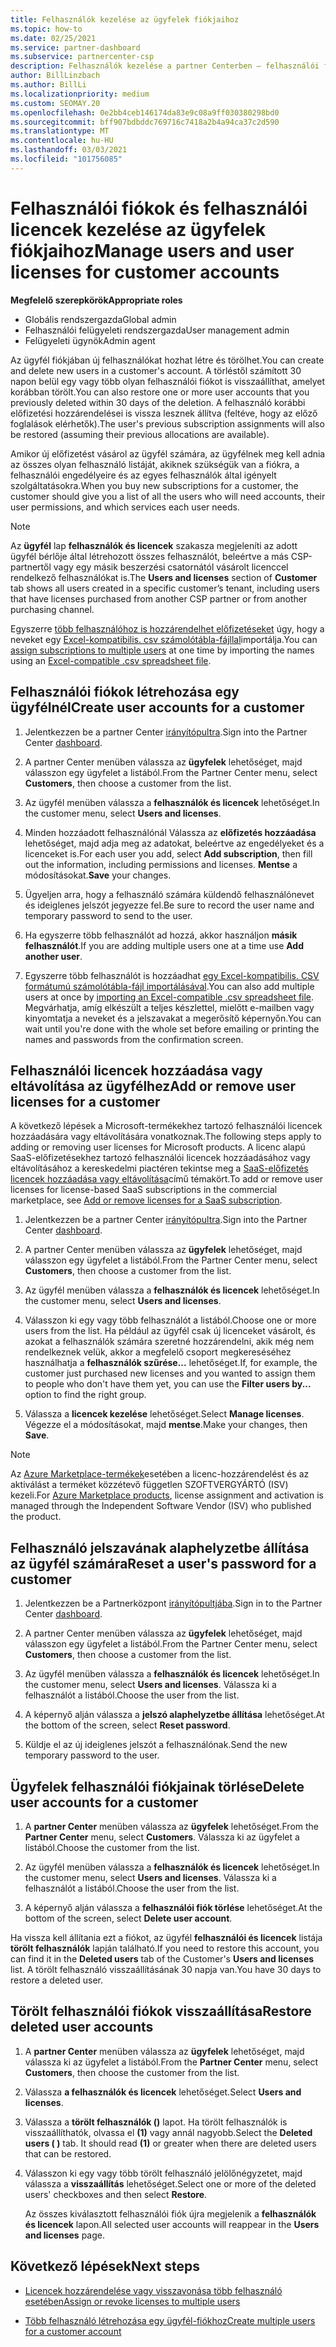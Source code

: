 ```yaml
---
title: Felhasználók kezelése az ügyfelek fiókjaihoz
ms.topic: how-to
ms.date: 02/25/2021
ms.service: partner-dashboard
ms.subservice: partnercenter-csp
description: Felhasználók kezelése a partner Centerben – felhasználói fiókok létrehozása, felhasználói licencek hozzáadása vagy eltávolítása, jelszavak alaphelyzetbe állítása, valamint a felhasználói fiókok törlése vagy visszaállítása.
author: BillLinzbach
ms.author: BillLi
ms.localizationpriority: medium
ms.custom: SEOMAY.20
ms.openlocfilehash: 0e2bb4ceb146174da83e9c08a9ff030380298bd0
ms.sourcegitcommit: bff907bdbddc769716c7418a2b4a94ca37c2d590
ms.translationtype: MT
ms.contentlocale: hu-HU
ms.lasthandoff: 03/03/2021
ms.locfileid: "101756085"
---
```

# <a name="manage-users-and-user-licenses-for-customer-accounts"></a><span data-ttu-id="dde22-103">Felhasználói fiókok és felhasználói licencek kezelése az ügyfelek fiókjaihoz</span><span class="sxs-lookup"><span data-stu-id="dde22-103">Manage users and user licenses for customer accounts</span></span> 

<span data-ttu-id="dde22-104">**Megfelelő szerepkörök**</span><span class="sxs-lookup"><span data-stu-id="dde22-104">**Appropriate roles**</span></span>

- <span data-ttu-id="dde22-105">Globális rendszergazda</span><span class="sxs-lookup"><span data-stu-id="dde22-105">Global admin</span></span>
- <span data-ttu-id="dde22-106">Felhasználói felügyeleti rendszergazda</span><span class="sxs-lookup"><span data-stu-id="dde22-106">User management admin</span></span>
- <span data-ttu-id="dde22-107">Felügyeleti ügynök</span><span class="sxs-lookup"><span data-stu-id="dde22-107">Admin agent</span></span>


<span data-ttu-id="dde22-108">Az ügyfél fiókjában új felhasználókat hozhat létre és törölhet.</span><span class="sxs-lookup"><span data-stu-id="dde22-108">You can create and delete new users in a customer's account.</span></span> <span data-ttu-id="dde22-109">A törléstől számított 30 napon belül egy vagy több olyan felhasználói fiókot is visszaállíthat, amelyet korábban törölt.</span><span class="sxs-lookup"><span data-stu-id="dde22-109">You can also restore one or more user accounts that you previously deleted within 30 days of the deletion.</span></span> <span data-ttu-id="dde22-110">A felhasználó korábbi előfizetési hozzárendelései is vissza lesznek állítva (feltéve, hogy az előző foglalások elérhetők).</span><span class="sxs-lookup"><span data-stu-id="dde22-110">The user's previous subscription assignments will also be restored (assuming their previous allocations are available).</span></span>

<span data-ttu-id="dde22-111">Amikor új előfizetést vásárol az ügyfél számára, az ügyfélnek meg kell adnia az összes olyan felhasználó listáját, akiknek szükségük van a fiókra, a felhasználói engedélyeire és az egyes felhasználók által igényelt szolgáltatásokra.</span><span class="sxs-lookup"><span data-stu-id="dde22-111">When you buy new subscriptions for a customer, the customer should give you a list of all the users who will need accounts, their user permissions, and which services each user needs.</span></span>  

>[!NOTE]
><span data-ttu-id="dde22-112">Az **ügyfél** lap **felhasználók és licencek** szakasza megjeleníti az adott ügyfél bérlője által létrehozott összes felhasználót, beleértve a más CSP-partnertől vagy egy másik beszerzési csatornától vásárolt licenccel rendelkező felhasználókat is.</span><span class="sxs-lookup"><span data-stu-id="dde22-112">The **Users and licenses** section of **Customer** tab shows all users created in a specific customer’s tenant, including users that have licenses purchased from another CSP partner or from another purchasing channel.</span></span>

<span data-ttu-id="dde22-113">Egyszerre [több felhasználóhoz is hozzárendelhet előfizetéseket](bulk-license-provisioning-for-multiple-users.md) úgy, hogy a neveket egy [Excel-kompatibilis. csv számolótábla-fájllal](adding-multiple-users-to-a-customer-account.md)importálja.</span><span class="sxs-lookup"><span data-stu-id="dde22-113">You can [assign subscriptions to multiple users](bulk-license-provisioning-for-multiple-users.md) at one time by importing the names using an [Excel-compatible .csv spreadsheet file](adding-multiple-users-to-a-customer-account.md).</span></span>

<a href="" id="createuseraccounts"></a>

## <a name="create-user-accounts-for-a-customer"></a><span data-ttu-id="dde22-114">Felhasználói fiókok létrehozása egy ügyfélnél</span><span class="sxs-lookup"><span data-stu-id="dde22-114">Create user accounts for a customer</span></span>

1. <span data-ttu-id="dde22-115">Jelentkezzen be a partner Center [irányítópultra](https://partner.microsoft.com/dashboard).</span><span class="sxs-lookup"><span data-stu-id="dde22-115">Sign into the Partner Center [dashboard](https://partner.microsoft.com/dashboard).</span></span>

2. <span data-ttu-id="dde22-116">A partner Center menüben válassza az **ügyfelek** lehetőséget, majd válasszon egy ügyfelet a listából.</span><span class="sxs-lookup"><span data-stu-id="dde22-116">From the Partner Center menu, select **Customers**, then choose a customer from the list.</span></span>

3. <span data-ttu-id="dde22-117">Az ügyfél menüben válassza a **felhasználók és licencek** lehetőséget.</span><span class="sxs-lookup"><span data-stu-id="dde22-117">In the customer menu, select **Users and licenses**.</span></span>

4. <span data-ttu-id="dde22-118">Minden hozzáadott felhasználónál Válassza az **előfizetés hozzáadása** lehetőséget, majd adja meg az adatokat, beleértve az engedélyeket és a licenceket is.</span><span class="sxs-lookup"><span data-stu-id="dde22-118">For each user you add, select **Add subscription**, then fill out the information, including permissions and licenses.</span></span> <span data-ttu-id="dde22-119">**Mentse** a módosításokat.</span><span class="sxs-lookup"><span data-stu-id="dde22-119">**Save** your changes.</span></span>

5. <span data-ttu-id="dde22-120">Ügyeljen arra, hogy a felhasználó számára küldendő felhasználónevet és ideiglenes jelszót jegyezze fel.</span><span class="sxs-lookup"><span data-stu-id="dde22-120">Be sure to record the user name and temporary password to send to the user.</span></span>

6. <span data-ttu-id="dde22-121">Ha egyszerre több felhasználót ad hozzá, akkor használjon **másik felhasználót**.</span><span class="sxs-lookup"><span data-stu-id="dde22-121">If you are adding multiple users one at a time use **Add another user**.</span></span>

7. <span data-ttu-id="dde22-122">Egyszerre több felhasználót is hozzáadhat [egy Excel-kompatibilis. CSV formátumú számolótábla-fájl importálásával](adding-multiple-users-to-a-customer-account.md).</span><span class="sxs-lookup"><span data-stu-id="dde22-122">You can also add multiple users at once by [importing an Excel-compatible .csv spreadsheet file](adding-multiple-users-to-a-customer-account.md).</span></span> <span data-ttu-id="dde22-123">Megvárhatja, amíg elkészült a teljes készlettel, mielőtt e-mailben vagy kinyomtatja a neveket és a jelszavakat a megerősítő képernyőn.</span><span class="sxs-lookup"><span data-stu-id="dde22-123">You can wait until you're done with the whole set before emailing or printing the names and passwords from the confirmation screen.</span></span>

<a href="" id="userlicensing"></a>

## <a name="add-or-remove-user-licenses-for-a-customer"></a><span data-ttu-id="dde22-124">Felhasználói licencek hozzáadása vagy eltávolítása az ügyfélhez</span><span class="sxs-lookup"><span data-stu-id="dde22-124">Add or remove user licenses for a customer</span></span>

<span data-ttu-id="dde22-125">A következő lépések a Microsoft-termékekhez tartozó felhasználói licencek hozzáadására vagy eltávolítására vonatkoznak.</span><span class="sxs-lookup"><span data-stu-id="dde22-125">The following steps apply to adding or removing user licenses for Microsoft products.</span></span> <span data-ttu-id="dde22-126">A licenc alapú SaaS-előfizetésekhez tartozó felhasználói licencek hozzáadásához vagy eltávolításához a kereskedelmi piactéren tekintse meg a [SaaS-előfizetés licencek hozzáadása vagy eltávolítása](csp-commercial-marketplace-manage.md#add-or-remove-licenses-for-a-saas-subscription)című témakört.</span><span class="sxs-lookup"><span data-stu-id="dde22-126">To add or remove user licenses for license-based SaaS subscriptions in the commercial marketplace, see [Add or remove licenses for a SaaS subscription](csp-commercial-marketplace-manage.md#add-or-remove-licenses-for-a-saas-subscription).</span></span>

1. <span data-ttu-id="dde22-127">Jelentkezzen be a partner Center [irányítópultra](https://partner.microsoft.com/dashboard).</span><span class="sxs-lookup"><span data-stu-id="dde22-127">Sign into the Partner Center [dashboard](https://partner.microsoft.com/dashboard).</span></span>

2. <span data-ttu-id="dde22-128">A partner Center menüben válassza az **ügyfelek** lehetőséget, majd válasszon egy ügyfelet a listából.</span><span class="sxs-lookup"><span data-stu-id="dde22-128">From the Partner Center menu, select **Customers**, then choose a customer from the list.</span></span>

3. <span data-ttu-id="dde22-129">Az ügyfél menüben válassza a **felhasználók és licencek** lehetőséget.</span><span class="sxs-lookup"><span data-stu-id="dde22-129">In the customer menu, select **Users and licenses**.</span></span>

4. <span data-ttu-id="dde22-130">Válasszon ki egy vagy több felhasználót a listából.</span><span class="sxs-lookup"><span data-stu-id="dde22-130">Choose one or more users from the list.</span></span> <span data-ttu-id="dde22-131">Ha például az ügyfél csak új licenceket vásárolt, és azokat a felhasználók számára szeretné hozzárendelni, akik még nem rendelkeznek velük, akkor a megfelelő csoport megkereséséhez használhatja a **felhasználók szűrése...** lehetőséget.</span><span class="sxs-lookup"><span data-stu-id="dde22-131">If, for example, the customer just purchased new licenses and you wanted to assign them to people who don't have them yet, you can use the **Filter users by...** option to find the right group.</span></span>

5. <span data-ttu-id="dde22-132">Válassza a **licencek kezelése** lehetőséget.</span><span class="sxs-lookup"><span data-stu-id="dde22-132">Select **Manage licenses**.</span></span> <span data-ttu-id="dde22-133">Végezze el a módosításokat, majd **mentse**.</span><span class="sxs-lookup"><span data-stu-id="dde22-133">Make your changes, then **Save**.</span></span>

> [!NOTE]
> <span data-ttu-id="dde22-134">Az [Azure Marketplace-termékek](csp-commercial-marketplace-manage.md#assign-licenses-and-activate-a-subscription-on-behalf-of-a-customer)esetében a licenc-hozzárendelést és az aktiválást a terméket közzétevő független SZOFTVERGYÁRTÓ (ISV) kezeli.</span><span class="sxs-lookup"><span data-stu-id="dde22-134">For [Azure Marketplace products](csp-commercial-marketplace-manage.md#assign-licenses-and-activate-a-subscription-on-behalf-of-a-customer), license assignment and activation is managed through the Independent Software Vendor (ISV) who published the product.</span></span>

<a href="" id="resetpassword"></a>

## <a name="reset-a-users-password-for-a-customer"></a><span data-ttu-id="dde22-135">Felhasználó jelszavának alaphelyzetbe állítása az ügyfél számára</span><span class="sxs-lookup"><span data-stu-id="dde22-135">Reset a user's password for a customer</span></span>

1. <span data-ttu-id="dde22-136">Jelentkezzen be a Partnerközpont [irányítópultjába](https://partner.microsoft.com/dashboard).</span><span class="sxs-lookup"><span data-stu-id="dde22-136">Sign in to the Partner Center [dashboard](https://partner.microsoft.com/dashboard).</span></span>

2. <span data-ttu-id="dde22-137">A partner Center menüben válassza az **ügyfelek** lehetőséget, majd válasszon egy ügyfelet a listából.</span><span class="sxs-lookup"><span data-stu-id="dde22-137">From the Partner Center menu, select **Customers**, then choose a customer from the list.</span></span>

3. <span data-ttu-id="dde22-138">Az ügyfél menüben válassza a **felhasználók és licencek** lehetőséget.</span><span class="sxs-lookup"><span data-stu-id="dde22-138">In the customer menu, select **Users and licenses**.</span></span> <span data-ttu-id="dde22-139">Válassza ki a felhasználót a listából.</span><span class="sxs-lookup"><span data-stu-id="dde22-139">Choose the user from the list.</span></span>

4. <span data-ttu-id="dde22-140">A képernyő alján válassza a **jelszó alaphelyzetbe állítása** lehetőséget.</span><span class="sxs-lookup"><span data-stu-id="dde22-140">At the bottom of the screen, select **Reset password**.</span></span> 

5. <span data-ttu-id="dde22-141">Küldje el az új ideiglenes jelszót a felhasználónak.</span><span class="sxs-lookup"><span data-stu-id="dde22-141">Send the new temporary password to the user.</span></span>

<a href="" id="deleteuseraccounts"></a>

## <a name="delete-user-accounts-for-a-customer"></a><span data-ttu-id="dde22-142">Ügyfelek felhasználói fiókjainak törlése</span><span class="sxs-lookup"><span data-stu-id="dde22-142">Delete user accounts for a customer</span></span>

1. <span data-ttu-id="dde22-143">A **partner Center** menüben válassza az **ügyfelek** lehetőséget.</span><span class="sxs-lookup"><span data-stu-id="dde22-143">From the **Partner Center** menu, select **Customers**.</span></span> <span data-ttu-id="dde22-144">Válassza ki az ügyfelet a listából.</span><span class="sxs-lookup"><span data-stu-id="dde22-144">Choose the customer from the list.</span></span>

2. <span data-ttu-id="dde22-145">Az ügyfél menüben válassza a **felhasználók és licencek** lehetőséget.</span><span class="sxs-lookup"><span data-stu-id="dde22-145">In the customer menu, select **Users and licenses**.</span></span> <span data-ttu-id="dde22-146">Válassza ki a felhasználót a listából.</span><span class="sxs-lookup"><span data-stu-id="dde22-146">Choose the user from the list.</span></span>

3. <span data-ttu-id="dde22-147">A képernyő alján válassza a **felhasználói fiók törlése** lehetőséget.</span><span class="sxs-lookup"><span data-stu-id="dde22-147">At the bottom of the screen, select **Delete user account**.</span></span>

<span data-ttu-id="dde22-148">Ha vissza kell állítania ezt a fiókot, az ügyfél **felhasználói és licencek** listája **törölt felhasználók** lapján található.</span><span class="sxs-lookup"><span data-stu-id="dde22-148">If you need to restore this account, you can find it in the **Deleted users** tab of the Customer's **Users and licenses** list.</span></span> <span data-ttu-id="dde22-149">A törölt felhasználó visszaállításának 30 napja van.</span><span class="sxs-lookup"><span data-stu-id="dde22-149">You have 30 days to restore a deleted user.</span></span>

<a href="" id="restoreuseraccounts"></a>

## <a name="restore-deleted-user-accounts"></a><span data-ttu-id="dde22-150">Törölt felhasználói fiókok visszaállítása</span><span class="sxs-lookup"><span data-stu-id="dde22-150">Restore deleted user accounts</span></span>

1. <span data-ttu-id="dde22-151">A **partner Center** menüben válassza az **ügyfelek** lehetőséget, majd válassza ki az ügyfelet a listából.</span><span class="sxs-lookup"><span data-stu-id="dde22-151">From the **Partner Center** menu, select **Customers**, then choose the customer from the list.</span></span>

2. <span data-ttu-id="dde22-152">Válassza **a felhasználók és licencek** lehetőséget.</span><span class="sxs-lookup"><span data-stu-id="dde22-152">Select **Users and licenses**.</span></span>

3. <span data-ttu-id="dde22-153">Válassza a **törölt felhasználók ()** lapot. Ha törölt felhasználók is visszaállíthatók, olvassa el **(1)** vagy annál nagyobb.</span><span class="sxs-lookup"><span data-stu-id="dde22-153">Select the **Deleted users ( )** tab. It should read **(1)** or greater when there are deleted users that can be restored.</span></span>

4. <span data-ttu-id="dde22-154">Válasszon ki egy vagy több törölt felhasználó jelölőnégyzetet, majd válassza a **visszaállítás** lehetőséget.</span><span class="sxs-lookup"><span data-stu-id="dde22-154">Select one or more of the deleted users' checkboxes and then select **Restore**.</span></span>

    <span data-ttu-id="dde22-155">Az összes kiválasztott felhasználói fiók újra megjelenik a **felhasználók és licencek** lapon.</span><span class="sxs-lookup"><span data-stu-id="dde22-155">All selected user accounts will reappear in the **Users and licenses** page.</span></span>

## <a name="next-steps"></a><span data-ttu-id="dde22-156">Következő lépések</span><span class="sxs-lookup"><span data-stu-id="dde22-156">Next steps</span></span>

- [<span data-ttu-id="dde22-157">Licencek hozzárendelése vagy visszavonása több felhasználó esetében</span><span class="sxs-lookup"><span data-stu-id="dde22-157">Assign or revoke licenses to multiple users</span></span>](bulk-license-provisioning-for-multiple-users.md)

- [<span data-ttu-id="dde22-158">Több felhasználó létrehozása egy ügyfél-fiókhoz</span><span class="sxs-lookup"><span data-stu-id="dde22-158">Create multiple users for a customer account</span></span>](adding-multiple-users-to-a-customer-account.md)